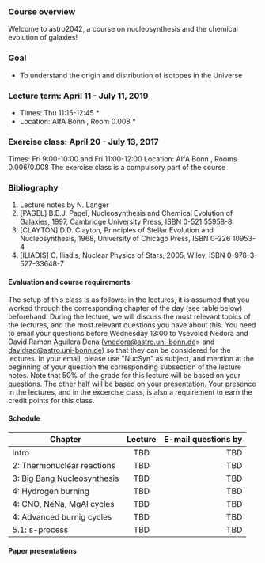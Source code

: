 ### Course overview 

Welcome to astro2042, a course on nucleosynthesis and the chemical evolution of galaxies! 

### Goal 
 * To understand the origin and distribution of isotopes in the Universe
 

### Lecture term: April 11 - July 11, 2019

* Times: Thu 11:15-12:45 *
* Location: AIfA Bonn , Room 0.008 *


### Exercise class: April 20 - July 13, 2017

Times: Fri 9:00-10:00 and Fri 11:00-12:00 
Location: AIfA Bonn , Rooms 0.006/0.008 
The exercise class is a compulsory part of the course


### Bibliography 
1. Lecture notes by N. Langer 
2. [PAGEL] B.E.J. Pagel, Nucleosynthesis and Chemical  Evolution of  Galaxies, 1997, Cambridge University Press, ISBN 0-521 55958-8.
3. [CLAYTON] D.D. Clayton, Principles of Stellar Evolution and Nucleosynthesis, 1968, University of Chicago Press, ISBN 0-226 10953-4
4. [ILIADIS] C. Iliadis, Nuclear Physics of Stars, 2005, Wiley, ISBN 0-978-3-527-33648-7


#### Evaluation and course requirements 
The setup of this class is as follows: in the lectures, it is assumed that you worked through the corresponding chapter of the day (see table below) beforehand. During the lecture, we will discuss the most relevant topics of the lectures, and the most relevant questions you have about this. You need to email your questions before Wednesday 13:00 to Vsevolod Nedora and David Ramon Aguilera Dena (vnedora@astro.uni-bonn.de> and davidrad@astro.uni-bonn.de) so that they can be considered for the lectures. In your email, please use "NucSyn" as subject, and mention at the beginning of your question the corresponding subsection of the lecture notes. Note that 50% of the grade for this lecture will be based on your questions. The other half will be based on your presentation. Your presence in the lectures, and in the excercise class, is also a requirement to earn the credit points for this class. 



#### Schedule  



| Chapter                        |      Lecture        | E-mail questions by  |
| -------------                  |  :-------------:    |                -----:|
| Intro                          |      TBD       |              TBD          |
| 2: Thermonuclear reactions     |      TBD       |              TBD          |
| 3: Big Bang Nucleosynthesis	   |    TBD         |              TBD          |
| 4: Hydrogen burning       	   |    TBD         |              TBD          |
| 4: CNO, NeNa, MgAl cycles       |    TBD        |              TBD          |
| 4: Advanced burnig cycles       |    TBD        |              TBD          |
| 5.1: s-process                  |    TBD        |              TBD          |


#### Paper presentations 

